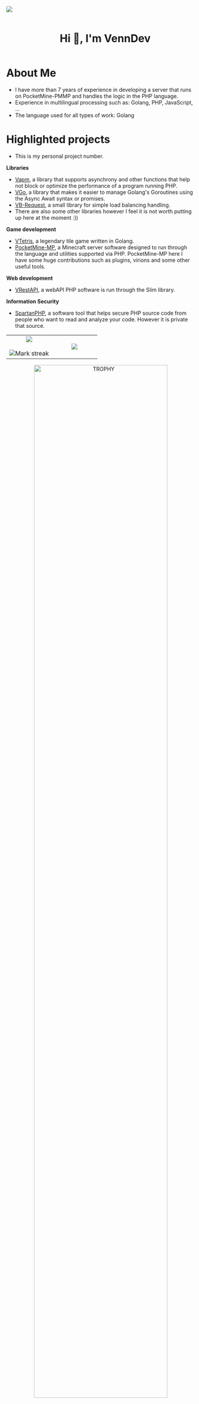 
<!--horizontal divider(gradiant)-->
<img src="https://user-images.githubusercontent.com/73097560/115834477-dbab4500-a447-11eb-908a-139a6edaec5c.gif">

<!--h1 without bottom border-->
<div id="user-content-toc">
  <ul align="center">
    <summary><h1 style="display: inline-block">Hi 👋, I'm VennDev</h1></summary>
  </ul>
</div>


# About Me
- I have more than 7 years of experience in developing a server that runs on PocketMine-PMMP and handles the logic in the PHP language.
- Experience in multilingual processing such as: Golang, PHP, JavaScript, ...
- The language used for all types of work: Golang

# Highlighted projects
- This is my personal project number.

**Libraries**
- [Vapm](https://github.com/VennDev/Vapm), a library that supports asynchrony and other functions that help not block or optimize the performance of a program running PHP.
- [VGo](https://github.com/VennDev/VGo), a library that makes it easier to manage Golang's Goroutines using the Async Await syntax or promises.
- [VB-Request](https://github.com/VennDev/vb-request), a small library for simple load balancing handling.
- There are also some other libraries however I feel it is not worth putting up here at the moment :))

**Game development**
- [VTetris](https://github.com/VennDev/VTetris), a legendary tile game written in Golang.
- [PocketMine-MP](https://github.com/pmmp/PocketMine-MP), a Minecraft server software designed to run through the language and utilities supported via PHP. PocketMine-MP here I have some huge contributions such as plugins, virions and some other useful tools.

**Web development**
- [VRestAPI](https://github.com/Nhom7-CNPM3/RestAPI), a webAPI PHP software is run through the Slim library.

**Information Security**
- [SpartanPHP](https://github.com/VennDev/SpartanPHP), a software tool that helps secure PHP source code from people who want to read and analyze your code. However it is private that source.

<!--- stats & Trophy (start) -->
<p align="center">
  <!--- stats (start) -->
<table align="center">
<tr border="none">
<td width="50%" align="center">
  <img  align="center"  src="https://github-readme-stats.vercel.app/api?username=VennDev&theme=gruvbox&show_icons=true&count_private=true" />
  <br></br>
  <img  title="🔥 Get streak stats for your profile at git.io/streak-stats" alt="Mark streak" src="https://github-readme-streak-stats.herokuapp.com/?user=VennDev&theme=gruvbox&hide_border=false" /> 
</td>

<td width="50%" align="center">

  <img  align="center"  src="https://github-readme-stats.anuraghazra1.vercel.app/api/top-langs/?username=VennDev&theme=gruvbox&hide_border=false&no-bg=true&no-frame=true&langs_count=10"/>
  
  </td>
</tr>
</table>
<!--- stats (end) -->

<!--- trophy (start) -->
<div align=center>
  <a href="https://github.com/ryo-ma/github-profile-trophy" title="Go to Source">
      <img align="center" width=84% src="https://github-profile-trophy.vercel.app/?username=VennDev&theme=gruvbox&row=1&column=7&margin-h=15&margin-w=5&no-bg=true" alt="TROPHY" />
    </a>
</div>
</p>        
<!--- stats (end) -->


<!--h1 without bottom border-->
<div id="user-content-toc">
  <ul align="center">
    <summary><h2 style="display: inline-block">Technologies That I Know👨🏻‍💻</h2></summary>
  </ul>
</div>
<!--tech stack icons-->
<p align="center">
  <a href="https://skillicons.dev">
    <img src="https://skillicons.dev/icons?i=git,neovim,vim,cpp,c,cs,go,rust,php,js,ts,py,java,html,css,discord,docker,postgres,mysql,dotnet,redis,laravel,github,linux,mongodb,nextjs,nodejs,postman,react,vscode,eclipse,idea,phpstorm,rider,webstorm,bootstrap,visualstudio,ubuntu&perline=14" />
  </a>
</p>


<!--horizontal divider(gradiant)-->
<img src="https://user-images.githubusercontent.com/73097560/115834477-dbab4500-a447-11eb-908a-139a6edaec5c.gif">
